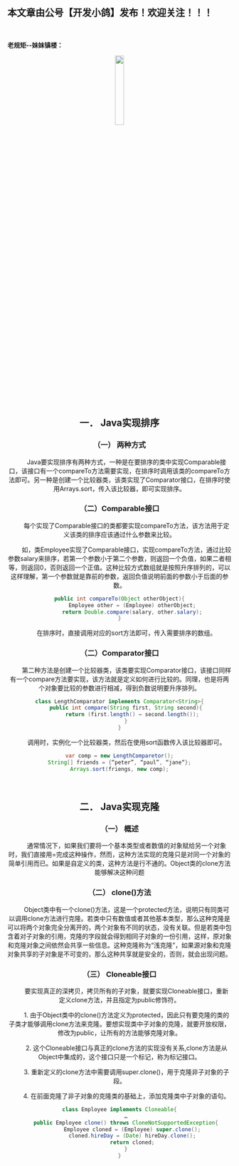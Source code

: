 ﻿## 本文章由公号【开发小鸽】发布！欢迎关注！！！

<br>

**老规矩--妹妹镇楼：**
<center>
<img src="https://img-blog.csdnimg.cn/20200721223424816.JPG"   width="20%">

## 一．	Java实现排序
### （一） 两种方式
&nbsp;  &nbsp;  &nbsp;  &nbsp; Java要实现排序有两种方式，一种是在要排序的类中实现Comparable接口，该接口有一个compareTo方法需要实现，在排序时调用该类的compareTo方法即可。另一种是创建一个比较器类，该类实现了Comparator接口，在排序时使用Arrays.sort，传入该比较器，即可实现排序。
<br>


### （二）Comparable接口
&nbsp;  &nbsp;  &nbsp;  &nbsp; 每个实现了Comparable接口的类都要实现compareTo方法，该方法用于定义该类的排序应该通过什么参数来比较。

&nbsp;  &nbsp;  &nbsp;  &nbsp; 如，类Employee实现了Comparable接口，实现compareTo方法，通过比较参数salary来排序，若第一个参数小于第二个参数，则返回一个负值，如果二者相等，则返回0，否则返回一个正值。这种比较方式数组就是按照升序排列的，可以这样理解，第一个参数就是靠前的参数，返回负值说明前面的参数小于后面的参数。
	

```java
public int compareTo(Object otherObject){
		Employee other = (Employee) otherObject;
		return Double.compare(salary, other.salary);
}
```

&nbsp;  &nbsp;  &nbsp;  &nbsp; 在排序时，直接调用对应的sort方法即可，传入需要排序的数组。
<br>



### （二）Comparator接口
&nbsp;  &nbsp;  &nbsp;  &nbsp; 第二种方法是创建一个比较器类，该类要实现Comparator接口，该接口同样有一个compare方法要实现，该方法就是定义如何进行比较的。同理，也是将两个对象要比较的参数进行相减，得到负数说明要升序排列。

```java
class LengthComparator implements Comparator<String>{
	public int compare(String first, String second){
		return (first.length() – second.length());
	}
}
```

&nbsp;  &nbsp;  &nbsp;  &nbsp; 调用时，实例化一个比较器类，然后在使用sort函数传入该比较器即可。

```java
var comp = new LengthComparetor();
String[] friends = {“peter”, “paul”, “jane“};
Arrays.sort(friengs, new comp);
```
<br>




## 二．	Java实现克隆
### （一）	概述
&nbsp;  &nbsp;  &nbsp;  &nbsp; 通常情况下，如果我们要将一个基本类型或者数值的对象赋给另一个对象时，我们直接用=完成这种操作，然而，这种方法实现的克隆只是对同一个对象的简单引用而已。如果是自定义的类，这种方法是行不通的。Object类的clone方法能够解决这种问题
<br>



### （二）	clone()方法
&nbsp;  &nbsp;  &nbsp;  &nbsp; Object类中有一个clone()方法，这是一个protected方法，说明只有同类可以调用clone方法进行克隆。若类中只有数值或者其他基本类型，那么这种克隆是可以将两个对象完全分离开的，两个对象有不同的状态，没有关联。但是若类中包含着对子对象的引用，克隆的字段就会得到相同子对象的一份引用，这样，原对象和克隆对象之间依然会共享一些信息。这种克隆称为“浅克隆”，如果源对象和克隆对象共享的子对象是不可变的，那么这种共享就是安全的，否则，就会出现问题。
<br>



### （三）	Cloneable接口
&nbsp;  &nbsp;  &nbsp;  &nbsp; 要实现真正的深拷贝，拷贝所有的子对象，就要实现Cloneable接口，重新定义clone方法，并且指定为public修饰符。

&nbsp;  &nbsp;  &nbsp;  &nbsp; 1.	由于Object类中的clone()方法定义为protected，因此只有要克隆的类的子类才能够调用clone方法来克隆。要想实现类中子对象的克隆，就要开放权限，修改为public，让所有的方法能够克隆对象。

&nbsp;  &nbsp;  &nbsp;  &nbsp; 2.	这个Cloneable接口与真正的clone方法的实现没有关系,clone方法是从Object中集成的，这个接口只是一个标记，称为标记接口。

&nbsp;  &nbsp;  &nbsp;  &nbsp; 3.	重新定义的clone方法中需要调用super.clone()，用于克隆非子对象的子段。

&nbsp;  &nbsp;  &nbsp;  &nbsp; 4.	在前面克隆了非子对象的克隆类的基础上，添加克隆类中子对象的语句。

```java
class Employee implements Cloneable{
    …
	public Employee clone() throws CloneNotSupportedException{
		Employee cloned = (Employee) super.clone();
		cloned.hireDay = (Date) hireDay.clone();
		return cloned;
	}
}
```

